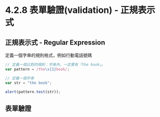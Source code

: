 # 4.2.8 表單驗證\(validation\) - 正規表示式

## 正規表示式 - Regular Expression

定義一個字串的規則格式，例如行動電話號碼

```js
// 定義一個比對的規則：字串內，一定要有「the book」。
var pattern = /the\s{1}book/;

// 定義一個字串
var str = "the book";

alert(pattern.test(str));
```

## 表單驗證



